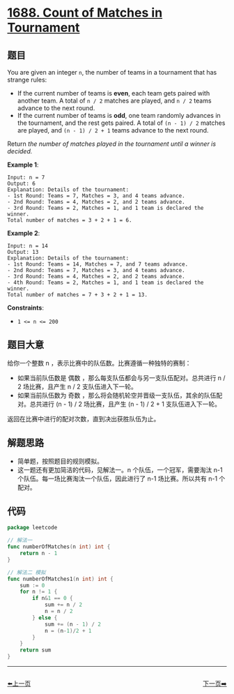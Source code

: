 # [1688. Count of Matches in Tournament](https://leetcode.com/problems/count-of-matches-in-tournament/)


## 题目

You are given an integer `n`, the number of teams in a tournament that has strange rules:

- If the current number of teams is **even**, each team gets paired with another team. A total of `n / 2` matches are played, and `n / 2` teams advance to the next round.
- If the current number of teams is **odd**, one team randomly advances in the tournament, and the rest gets paired. A total of `(n - 1) / 2` matches are played, and `(n - 1) / 2 + 1` teams advance to the next round.

Return *the number of matches played in the tournament until a winner is decided.*

**Example 1**:

```
Input: n = 7
Output: 6
Explanation: Details of the tournament: 
- 1st Round: Teams = 7, Matches = 3, and 4 teams advance.
- 2nd Round: Teams = 4, Matches = 2, and 2 teams advance.
- 3rd Round: Teams = 2, Matches = 1, and 1 team is declared the winner.
Total number of matches = 3 + 2 + 1 = 6.
```

**Example 2**:

```
Input: n = 14
Output: 13
Explanation: Details of the tournament:
- 1st Round: Teams = 14, Matches = 7, and 7 teams advance.
- 2nd Round: Teams = 7, Matches = 3, and 4 teams advance.
- 3rd Round: Teams = 4, Matches = 2, and 2 teams advance.
- 4th Round: Teams = 2, Matches = 1, and 1 team is declared the winner.
Total number of matches = 7 + 3 + 2 + 1 = 13.
```

**Constraints**:

- `1 <= n <= 200`

## 题目大意

给你一个整数 n ，表示比赛中的队伍数。比赛遵循一种独特的赛制：

- 如果当前队伍数是 偶数 ，那么每支队伍都会与另一支队伍配对。总共进行 n / 2 场比赛，且产生 n / 2 支队伍进入下一轮。
- 如果当前队伍数为 奇数 ，那么将会随机轮空并晋级一支队伍，其余的队伍配对。总共进行 (n - 1) / 2 场比赛，且产生 (n - 1) / 2 + 1 支队伍进入下一轮。

返回在比赛中进行的配对次数，直到决出获胜队伍为止。

## 解题思路

- 简单题，按照题目的规则模拟。
- 这一题还有更加简洁的代码，见解法一。n 个队伍，一个冠军，需要淘汰 n-1 个队伍。每一场比赛淘汰一个队伍，因此进行了 n-1 场比赛。所以共有 n-1 个配对。

## 代码

```go
package leetcode

// 解法一
func numberOfMatches(n int) int {
	return n - 1
}

// 解法二 模拟
func numberOfMatches1(n int) int {
	sum := 0
	for n != 1 {
		if n&1 == 0 {
			sum += n / 2
			n = n / 2
		} else {
			sum += (n - 1) / 2
			n = (n-1)/2 + 1
		}
	}
	return sum
}
```


----------------------------------------------
<div style="display: flex;justify-content: space-between;align-items: center;">
<p><a href="https://books.halfrost.com/leetcode/ChapterFour/1685.Sum-of-Absolute-Differences-in-a-Sorted-Array/">⬅️上一页</a></p>
<p><a href="https://books.halfrost.com/leetcode/ChapterFour/1689.Partitioning-Into-Minimum-Number-Of-Deci-Binary-Numbers/">下一页➡️</a></p>
</div>
